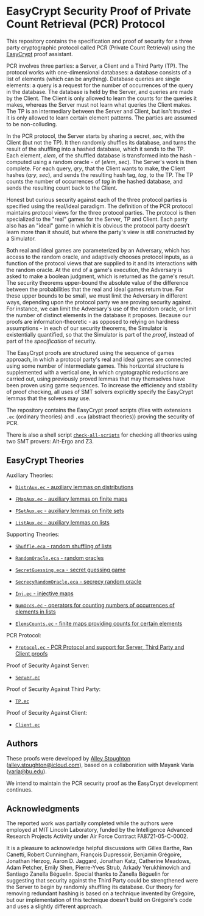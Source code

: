EasyCrypt Security Proof of Private Count Retrieval (PCR) Protocol
====================================================================

This repository contains the specification and proof of security for a
three party cryptographic protocol called PCR (Private Count
Retrieval) using the [EasyCrypt](https://www.easycrypt.info/trac/)
proof assistant.

PCR involves three parties: a Server, a Client and a Third Party (TP).
The protocol works with one-dimensional databases: a database consists
of a list of elements (which can be anything). Database queries are
single elements: a query is a request for the number of occurrences of
the query in the database. The database is held by the Server, and
queries are made by the Client. The Client is only allowed to learn
the counts for the queries it makes, whereas the Server must not learn
what queries the Client makes. The TP is an intermediary between the
Server and Client, but isn't trusted - it is only allowed to learn
certain element patterns. The parties are assumed to be non-colluding.

In the PCR protocol, the Server starts by sharing a secret, *sec*,
with the Client (but not the TP). It then randomly shuffles its
database, and turns the result of the shuffling into a hashed
database, which it sends to the TP. Each element, *elem*, of the
shuffled database is transformed into the hash - computed using a
random oracle - of (*elem*, *sec*). The Server's work is then
complete. For each query, *qry*, that the Client wants to make, the
Client hashes (*qry*, *sec*), and sends the resulting hash tag, *tag*,
to the TP. The TP counts the number of occurrences of *tag* in the
hashed database, and sends the resulting count back to the Client.

Honest but curious security against each of the three protocol parties
is specified using the real/ideal paradigm. The definition of the PCR
protocol maintains protocol views for the three protocol parties. The
protocol is then specialized to the "real" games for the Server, TP
and Client. Each party also has an "ideal" game in which it is obvious
the protocol party doesn't learn more than it should, but where the
party's view is still constructed by a Simulator.

Both real and ideal games are parameterized by an Adversary, which has
access to the random oracle, and adaptively chooses protocol inputs,
as a function of the protocol views that are supplied to it and its
interactions with the random oracle. At the end of a game's execution,
the Adversary is asked to make a boolean judgment, which is returned
as the game's result. The security theorems upper-bound the absolute
value of the difference between the probabilities that the real and
ideal games return true. For these upper bounds to be small, we must
limit the Adversary in different ways, depending upon the protocol
party we are proving security against. For instance, we can limit the
Adversary's use of the random oracle, or limit the number of distinct
elements in the database it proposes. Because our proofs are
information-theoretic - as opposed to relying on hardness
assumptions - in each of our security theorems, the Simulator is existentially
quantified, so that the Simulator is part of the *proof*, instead of
part of the *specification* of security.

The EasyCrypt proofs are structured using the sequence of games
approach, in which a protocol party's real and ideal games are
connected using some number of intermediate games. This horizontal
structure is supplemented with a vertical one, in which cryptographic
reductions are carried out, using previously proved lemmas that may
themselves have been proven using game sequences. To increase the
efficiency and stability of proof checking, all uses of SMT solvers
explicitly specify the EasyCrypt lemmas that the solvers may use.

The repository contains the EasyCrypt proof scripts (files with
extensions `.ec` (ordinary theories) and `.eca` (abstract theories))
proving the security of PCR.

There is also a shell script
[`check-all-scripts`](../master/check-all-scripts) for checking all
theories using two SMT provers: Alt-Ergo and Z3.

EasyCrypt Theories
--------------------------------------------------------------------

Auxiliary Theories:

 * [`DistrAux.ec` - auxiliary lemmas on distributions](../master/DistrAux.ec)

 * [`FMapAux.ec` - auxiliary lemmas on finite maps](../master/FMapAux.ec)

 * [`FSetAux.ec` - auxiliary lemmas on finite sets](../master/FSetAux.ec)

 * [`ListAux.ec` - auxiliary lemmas on lists](../master/ListAux.ec)

Supporting Theories:

 * [`Shuffle.eca` - random shuffling of lists](../master/Shuffle.eca)

 * [`RandomOracle.eca` - random oracles](../master/RandomOracle.eca)

 * [`SecretGuessing.eca` - secret guessing game](../master/SecretGuessing.eca)

 * [`SecrecyRandomOracle.eca` - secrecy random
   oracle](../master/SecrecyRandomOracle.eca)

 * [`Inj.ec` - injective maps](../master/Inj.ec)

 * [`NumOccs.ec` - operators for counting numbers of occurrences of
   elements in lists](../master/NumOccs.ec)

 * [`ElemsCounts.ec` - finite maps providing counts for certain
   elements](../master/ElemsCounts.ec)

PCR Protocol:

 * [`Protocol.ec` - PCR Protocol and support for Server, Third Party
   and Client proofs](../master/Protocol.ec)

Proof of Security Against Server:

 * [`Server.ec`](../master/Server.ec)

Proof of Security Against Third Party:

 * [`TP.ec`](../master/TP.ec)

Proof of Security Against Client:

 * [`Client.ec`](../master/Client.ec)

Authors
--------------------------------------------------------------------

These proofs were developed by [Alley Stoughton](http://alleystoughton.us)
(alley.stoughton@icloud.com), based on a collaboration with Mayank
Varia (varia@bu.edu).

We intend to maintain the PCR security proof as the EasyCrypt
development continues.

Acknowledgments
--------------------------------------------------------------------

The reported work was partially completed while the authors were
employed at MIT Lincoln Laboratory, funded by the Intelligence
Advanced Research Projects Activity under Air Force Contract
FA8721-05-C-0002.

It is a pleasure to acknowledge helpful discussions with Gilles
Barthe, Ran Canetti, Robert Cunningham, François Dupressoir, Benjamin
Grégoire, Jonathan Herzog, Aaron D. Jaggard, Jonathan Katz, Catherine
Meadows, Adam Petcher, Emily Shen, Pierre-Yves Strub, Arkady
Yerukhimovich and Santiago Zanella Béguelin. Special thanks to
Zanella Béguelin for suggesting that security against the Third Party
could be strengthened were the Server to begin by randomly shuffling
its database. Our theory for removing redundant hashing is based on a
technique invented by Grégoire, but our implementation of this
technique doesn't build on Grégoire's code and uses a slightly
different approach.
